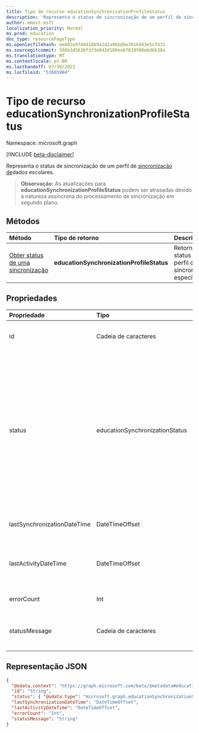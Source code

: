 ```yaml
---
title: Tipo de recurso educationSynchronizationProfileStatus
description: 'Representa o status de sincronização de um perfil de sincronização de dados escolares. '
author: mmast-msft
localization_priority: Normal
ms.prod: education
doc_type: resourcePageType
ms.openlocfilehash: ee802e9749418b9a1d2a9bbdbe3916493e5cf431
ms.sourcegitcommit: 596b3d5636f3f3e042d180ea8f039f00ebd6b38a
ms.translationtype: MT
ms.contentlocale: pt-BR
ms.lasthandoff: 07/30/2021
ms.locfileid: "53665904"
---
```

# <a name="educationsynchronizationprofilestatus-resource-type"></a>Tipo de recurso educationSynchronizationProfileStatus

Namespace: microsoft.graph

[!INCLUDE [beta-disclaimer](../../includes/beta-disclaimer.md)]

Representa o status de sincronização de um perfil de [sincronização de](educationsynchronizationprofile.md)dados escolares.

> **Observação:** As atualizações para **educationSynchronizationProfileStatus** podem ser atrasadas devido à natureza assíncrona do processamento de sincronização em segundo plano.

## <a name="methods"></a>Métodos

| Método                                                                      | Tipo de retorno                               | Descrição                                              |
| :-------------------------------------------------------------------------- | :---------------------------------------- | :------------------------------------------------------- |
| [Obter status de uma sincronização](../api/educationsynchronizationprofilestatus-get.md) | **educationSynchronizationProfileStatus** | Retorne o status de um perfil de sincronização específico. |

## <a name="properties"></a>Propriedades

| Propriedade                    | Tipo                           | Descrição                                                                                                              |
| :-------------------------- | :----------------------------- | :----------------------------------------------------------------------------------------------------------------------- |
| id                          | Cadeia de caracteres                         | O identificador exclusivo do recurso. (somente leitura)                                                                      |
| status                      | educationSynchronizationStatus | O status de uma sincronização. Os valores possíveis são: `paused` , , , , , , , , `inProgress` , `success` `error` `validationError` `quarantined` `unknownFutureValue` `extracting` `validating` . Observe que você deve usar o header de solicitação para obter os seguintes valores neste `Prefer: include-unknown-enum-members` [número evolvável](/graph/best-practices-concept#handling-future-members-in-evolvable-enumerations): `extracting` , `validating` .|
| lastSynchronizationDateTime | DateTimeOffset                 | Representa a hora da sincronização mais recente bem-sucedida.                                        |
| lastActivityDateTime | DateTimeOffset                 | Representa a hora em que as alterações mais recentes foram observadas no perfil.                                        |
| errorCount | Int                 | Número de erros durante a sincronização.                                        |
| statusMessage | Cadeia de caracteres                 | Mensagem de status para o estágio de sincronização do perfil atual.                                        |


## <a name="json-representation"></a>Representação JSON

<!-- {
  "blockType": "resource",
  "optionalProperties": [

  ],
  "@odata.type": "microsoft.graph.educationSynchronizationProfileStatus"
}-->

```json
{
  "@odata.context": "https://graph.microsoft.com/beta/$metadata#education/synchronizationProfiles/{id}/profileStatus/$entity",
  "id": "String",
  "status": { "@odata.type": "microsoft.graph.educationSynchronizationStatus" },
  "lastSynchronizationDateTime": "DateTimeOffset",
  "lastActivityDateTime": "DateTimeOffset",
  "errorCount": "Int",
  "statusMessage": "String"
}
```
